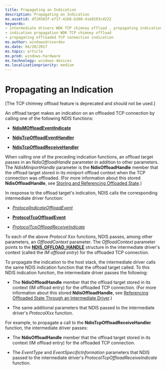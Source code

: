 ```yaml
---
title: Propagating an Indication
description: Propagating an Indication
ms.assetid: df26503f-e717-41b8-b208-41e0193cd222
keywords:
- intermediate drivers WDK TCP chimney offload , propagating indication
- indication propagation WDK TCP chimney offload
- propagating offloaded TCP connection indication
ms.author: windowsdriverdev
ms.date: 04/20/2017
ms.topic: article
ms.prod: windows-hardware
ms.technology: windows-devices
ms.localizationpriority: medium
---
```


# Propagating an Indication


\[The TCP chimney offload feature is deprecated and should not be used.\]

An offload target makes an indication on an offloaded TCP connection by calling one of the following NDIS functions:

-   [**NdisMOffloadEventIndicate**](https://msdn.microsoft.com/library/windows/hardware/ff563619)

-   [**NdisTcpOffloadEventHandler**](https://msdn.microsoft.com/library/windows/hardware/ff564595)

-   [**NdisTcpOffloadReceiveHandler**](https://msdn.microsoft.com/library/windows/hardware/ff564606)

When calling one of the preceding indication functions, an offload target passes in an *NdisOffloadHandle* parameter in addition to other parameters. The *NdisMiniportHandle* parameter is the **NdisOffloadHandle** member that the offload target stored in its miniport offload context when the TCP connection was offloaded. (For more information about this stored **NdisOffloadHandle**, see [Storing and Referencing Offloaded State](storing-and-referencing-offloaded-state.md).)

In response to the offload target's indication, NDIS calls the corresponding intermediate driver function:

-   [*ProtocolIndicateOffloadEvent*](https://msdn.microsoft.com/library/windows/hardware/ff570260)

-   [**ProtocolTcpOffloadEvent**](https://msdn.microsoft.com/library/windows/hardware/ff570272)

-   [*ProtocolTcpOffloadReceiveIndicate*](https://msdn.microsoft.com/library/windows/hardware/ff570275)

To each of the above *Protocol* Xxx functions, NDIS passes, among other parameters, an *OffloadContext* parameter. The *OffloadContext* parameter points to the [**NDIS\_OFFLOAD\_HANDLE**](https://msdn.microsoft.com/library/windows/hardware/ff566705) structure in the intermediate driver's context (called the *IM offload entry*) for the offloaded TCP connection.

To propagate the indication to the host stack, the intermediate driver calls the same NDIS indication function that the offload target called. To this NDIS indication function, the intermediate driver passes the following:

-   The **NdisOffloadHandle** member that the offload target stored in its context (IM offload entry) for the offloaded TCP connection. (For more information about this stored **NdisOffloadHandle**, see [Referencing Offloaded State Through an Intermediate Driver](referencing-offloaded-state-through-an-intermediate-driver.md).)

-   The same additional parameters that NDIS passed to the intermediate driver's *ProtocolXxx* function.

For example, to propagate a call to the **NdisTcpOffloadReceiveHandler** function, the intermediate driver passes:

-   The **NdisOffloadHandle** member that the offload target stored in its context (IM offload entry) for the offloaded TCP connection.

-   The *EventType* and *EventSpecificInformation* parameters that NDIS passed to the intermediate driver's *ProtocolTcpOffloadReceiveIndicate* function.

 

 





